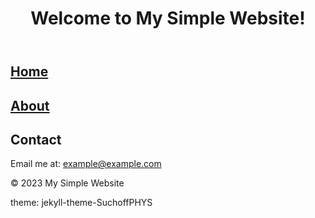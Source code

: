 <html>
<head>
</head>
<body>
    <header>
        <h1>Welcome to My Simple Website!</h1>
    </header>
    <main>
        <section>
            <h2><a href="home.html">Home</a></h2>
        </section>
        <section>
            <h2><a href="about.html">About</a></h2>
        </section>
        <section>
            <h2>Contact</h2>
            <p>Email me at: <a href="mailto:example@example.com">example@example.com</a></p>
        </section>
    </main>
    <footer>
        <p>© 2023 My Simple Website</p>
    </footer>
</body>
</html>
theme: jekyll-theme-SuchoffPHYS
